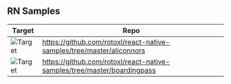 ## RN Samples



Target  | Repo
------------ | -------------
![Target](https://raw.githubusercontent.com/rotoxl/react-native-samples/master/aliconnors/screenshots/aliconnors-target.jpg "Target")  | <https://github.com/rotoxl/react-native-samples/tree/master/aliconnors>
![Target](https://raw.githubusercontent.com/rotoxl/react-native-samples/master/boardingpass/screenshots/boardingPass-result.png "Target")  | <https://github.com/rotoxl/react-native-samples/tree/master/boardingpass>

